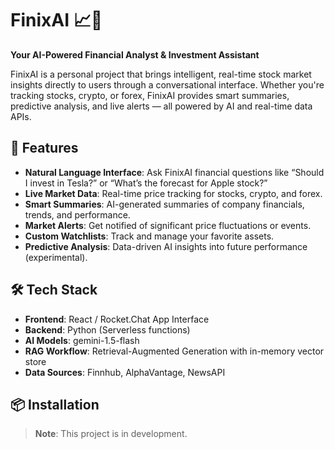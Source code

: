 # FinixAI 📈🤖

**Your AI-Powered Financial Analyst & Investment Assistant**

FinixAI is a personal project that brings intelligent, real-time stock market insights directly to users through a conversational interface. Whether you're tracking stocks, crypto, or forex, FinixAI provides smart summaries, predictive analysis, and live alerts — all powered by AI and real-time data APIs.

## 🚀 Features

- **Natural Language Interface**: Ask FinixAI financial questions like “Should I invest in Tesla?” or “What’s the forecast for Apple stock?”
- **Live Market Data**: Real-time price tracking for stocks, crypto, and forex.
- **Smart Summaries**: AI-generated summaries of company financials, trends, and performance.
- **Market Alerts**: Get notified of significant price fluctuations or events.
- **Custom Watchlists**: Track and manage your favorite assets.
- **Predictive Analysis**: Data-driven AI insights into future performance (experimental).

## 🛠️ Tech Stack

- **Frontend**: React / Rocket.Chat App Interface
- **Backend**: Python (Serverless functions)
- **AI Models**: gemini-1.5-flash
- **RAG Workflow**: Retrieval-Augmented Generation with in-memory vector store
- **Data Sources**: Finnhub, AlphaVantage, NewsAPI

## 📦 Installation

> **Note**: This project is in development.
